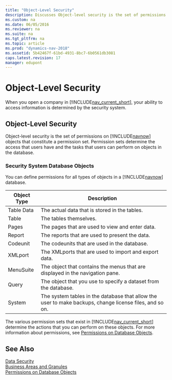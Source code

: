 ```yaml
---
title: "Object-Level Security"
description: Discusses Object-level security is the set of permissions on Dynamics NAV objects that constitute a permission set. 
ms.custom: na
ms.date: 06/05/2016
ms.reviewer: na
ms.suite: na
ms.tgt_pltfrm: na
ms.topic: article
ms.prod: "dynamics-nav-2018"
ms.assetid: 5b42467f-61bd-4931-8bc7-6b0561db3081
caps.latest.revision: 17
manager: edupont
---
```

# Object-Level Security
When you open a company in [!INCLUDE[nav_current_short](includes/nav_current_short_md.md)], your ability to access information is determined by the security system.  
  
## Object-Level Security  
 Object-level security is the set of permissions on [!INCLUDE[navnow](includes/navnow_md.md)] objects that constitute a permission set. Permission sets determine the access that users have and the tasks that users can perform on objects in the database.  
  
### Security System Database Objects  
 You can define permissions for all types of objects in a [!INCLUDE[navnow](includes/navnow_md.md)] database.  
  
|Object Type|Description|  
|-----------------|-----------------|  
|Table Data|The actual data that is stored in the tables.|  
|Table|The tables themselves.|  
|Pages|The pages that are used to view and enter data.|  
|Report|The reports that are used to present the data.|  
|Codeunit|The codeunits that are used in the database.|  
|XMLport|The XMLports that are used to import and export data.|  
|MenuSuite|The object that contains the menus that are displayed in the navigation pane.|  
|Query|The object that you use to specify a dataset from the database.|  
|System|The system tables in the database that allow the user to make backups, change license files, and so on.|  
  
 The various permission sets that exist in [!INCLUDE[nav_current_short](includes/nav_current_short_md.md)] determine the actions that you can perform on these objects. For more information about permissions, see [Permissions on Database Objects](Permissions-on-Database-Objects.md).  
  
## See Also  
 [Data Security](Data-Security.md)   
 [Business Areas and Granules](Business-Areas-and-Granules.md)   
 [Permissions on Database Objects](Permissions-on-Database-Objects.md)